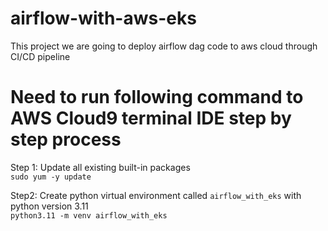 # airflow-with-aws-eks
This project we are going to deploy airflow dag code to aws cloud through CI/CD pipeline

# Need to run following command to AWS Cloud9 terminal IDE step by step process

Step 1: Update all existing built-in packages <br/>
`sudo yum -y update`

Step2: Create python virtual environment called `airflow_with_eks` with python version 3.11 <br/>
`python3.11 -m venv airflow_with_eks`




